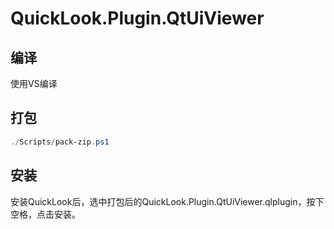 # QuickLook.Plugin.QtUiViewer

## 编译
使用VS编译

## 打包
```powershell
./Scripts/pack-zip.ps1
```

## 安装
安装QuickLook后，选中打包后的QuickLook.Plugin.QtUiViewer.qlplugin，按下空格，点击安装。
